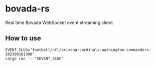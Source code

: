 # bovada-rs

Real time Bovada WebSocket event streaming client

## How to use

```shell
EVENT_SLUG="football/nfl/arizona-cardinals-washington-commanders-202309101300"
cargo run -- "$EVENT_SLUG"
```
